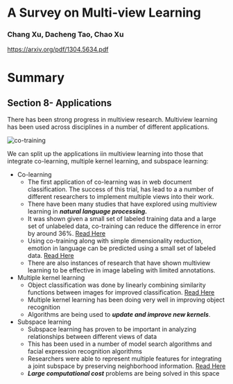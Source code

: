 # A Survey on Multi-view Learning
### Chang Xu, Dacheng Tao, Chao Xu
https://arxiv.org/pdf/1304.5634.pdf

# Summary


## Section 8- Applications
There has been strong progress in multiview research. Multiview learning has been used across disciplines in a number of different applications.


![co-training](https://user-images.githubusercontent.com/27905822/64492047-88b65700-d23d-11e9-8219-7b797fd0bfa4.png)


We can split up the applications iin multiview learning into those that integrate co-learning, multiple kernel learning, and subspace learning:
* Co-learning
  * The first application of co-learning was in web document classification. The success of this trial, has lead to a a number of different researchers to implement multiple views into their work.
  * There have been many studies that have explored using multiview learning in ***natural language processing.***
  * It was shown given a small set of labeled training data and a large set of unlabeled data, co-training can reduce the difference in error by around 36%. [Read Here](https://www.aclweb.org/anthology/W01-0501)
  * Using co-training along with simple dimensionality reduction, emotion in language can be predicted using a small set of labeled data. [Read Here](https://www.aclweb.org/anthology/W04-2405)
  * There are also instances of research that have shown multiview learning to be effective in image labeling with limited annotations.
* Multiple kernel learning
  * Object classification was done by linearly combining similarity functions between images for improved classification. [Read Here](https://www.robots.ox.ac.uk/~vgg/publications/papers/nilsback08.pdf)
  * Multiple kernel learning has been doing very well in improving object recognition
  * Algorithms are being used to ***update and improve new kernels***.
* Subspace learning
  * Subspace learning has proven to be important in analyzing relationships between different views of data
  * This has been used in a number of model search algorithms and facial expression recognition algorithms
  * Researchers were able to represent multiple features for integrating a joint subspace by preserving neighborhood information. [Read Here](https://ieeexplore.ieee.org/abstract/document/6199986/)
  * ***Large computational cost*** problems are being solved in this space
  
